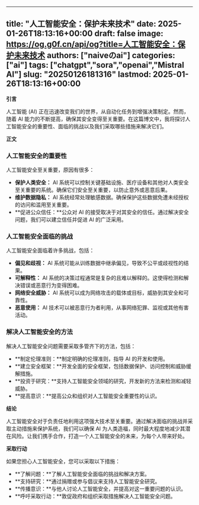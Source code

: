 
---
title: "人工智能安全：保护未来技术"
date: 2025-01-26T18:13:16+00:00
draft: false
image: https://og.g0f.cn/api/og?title=人工智能安全：保护未来技术
authors: ["naiveのai"]
categories: ["ai"]
tags: ["chatgpt","sora","openai","Mistral AI"]
slug: "20250126181316"
lastmod: 2025-01-26T18:13:16+00:00
---
**引言**

人工智能 (AI) 正在迅速改变我们的世界，从自动化任务到增强决策制定。然而，随着 AI 能力的不断提高，确保其安全变得至关重要。在这篇博文中，我将探讨人工智能安全的重要性、面临的挑战以及我们采取哪些措施来解决它们。

**正文**

### 人工智能安全的重要性

人工智能安全至关重要，原因有很多：

* **保护人类安全：** AI 系统可以控制关键基础设施、医疗设备和其他对人类安全至关重要的系统。确保它们安全至关重要，以防止意外或恶意后果。
* **维护数据隐私：** AI 系统经常处理敏感数据。确保保护这些数据免遭未经授权的访问和滥用至关重要。
* **促进公众信任：**公众对 AI 的接受取决于对其安全的信任。通过解决安全问题，我们可以建立信任并促进 AI 的广泛采用。

### 人工智能安全面临的挑战

人工智能安全面临着许多挑战，包括：

* **偏见和歧视：** AI 系统可能从训练数据中继承偏见，导致不公平或歧视性的结果。
* **可解释性：** AI 系统的决策过程通常是复杂的且难以解释的。这使得检测和解决错误或恶意行为变得困难。
* **网络安全威胁：** AI 系统可以成为网络攻击的载体或目标，威胁到其安全和可靠性。
* **恶意使用：** AI 技术可以被恶意行为者利用，从事网络犯罪、监视或其他有害活动。

### 解决人工智能安全的方法

解决人工智能安全问题需要采取多管齐下的方法，包括：

* **制定伦理准则：**制定明确的伦理准则，指导 AI 的开发和使用。
* **建立安全框架：**开发全面的安全框架，包括数据保护、访问控制和威胁缓解措施。
* **投资于研究：**支持人工智能安全领域的研究，开发新的方法来检测和减轻威胁。
* **提高意识：**提高公众和组织对人工智能安全重要性的认识。

**结论**

人工智能安全对于负责任地利用这项强大技术至关重要。通过解决面临的挑战并采取主动措施来保护系统，我们可以确保 AI 为人类造福，同时最大程度地减少其潜在风险。让我们携手合作，打造一个人工智能安全的未来，为每个人带来好处。

**采取行动**

如果您担心人工智能安全，您可以采取以下措施：

* **了解问题：**了解人工智能安全面临的挑战和解决方案。
* **支持研究：**通过捐赠或参与倡议来支持人工智能安全研究。
* **传播意识：**与他人讨论人工智能安全，并提高对这一重要问题的认识。
* **呼吁采取行动：**敦促政府和组织采取措施解决人工智能安全问题。